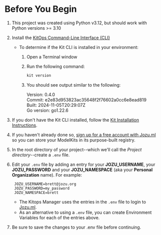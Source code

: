 # Before You Begin

1. This project was created using Python v3.12, but should work with Python versions >= 3.10
2. Install the 
[KitOps Command-Line Interface (CLI)](https://kitops.ml/docs/cli/installation.html)
    - To determine if the Kit CLI is installed in your environment:
        1. Open a Terminal window
        2. Run the following command:
            ```bash
            kit version
            ```
        3. You should see output similar to the following:
        
            Version: 0.4.0<br>
            Commit: e2e83d953823ac35648f2f76602a0cc6e8ead819<br>
            Built: 2024-11-05T20:29:07Z<br>
            Go version: go1.22.6<br>


3. If you don't have the Kit CLI installed, follow the [Kit Installation Instructions](https://kitops.ml/docs/cli/installation.html).
4. If you haven't already done so, [sign up for a free account with Jozu.ml](https://api.jozu.ml/signup) so you can store your ModelKits in its purpose-built registry.
5. In the root directory of your project--which we'll call the *Project directory*--create a `.env` file.
6. Edit your `.env` file by adding an entry for your **JOZU_USERNAME**, your **JOZU_PASSWORD** and your **JOZU_NAMESPACE** (aka your **Personal Organization** name). For example:

        JOZU_USERNAME=brett@jozu.org
        JOZU_PASSWORD=my_password
        JOZU_NAMESPACE=brett

    - The Kitops Manager uses the entries in the `.env` file to login to [Jozu.ml](https://www.jozu.ml).
    - As an alternative to using a `.env` file, you can create Environment Variables for each of the entries above.
7. Be sure to save the changes to your .env file before continuing.

